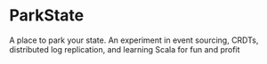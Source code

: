 # ParkState
A place to park your state. An experiment in event sourcing, CRDTs, distributed log replication, and learning Scala for fun and profit 
